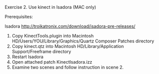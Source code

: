 Exercise 2. Use kinect in Isadora (MAC only)

Prerequisites:

Isadora http://troikatronix.com/download/isadora-pre-releases/




1. Copy KinectTools.plugin into Macintosh HD/Users/YOU/Library/Graphics/Quartz Composer Patches directory
2. Copy kinect.qtz into Macintosh HD/Library/Application Support/Freeframe directory
3. Restart Isadora
4. Open attached patch KinectIsadora.izz
5. Examine two scenes and follow instruction in scene 2.
